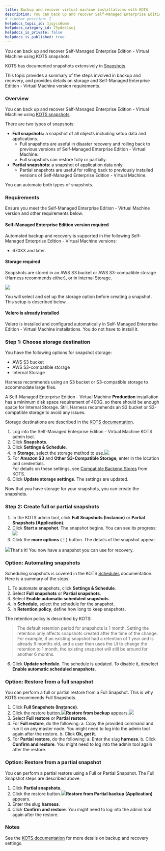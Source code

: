 ```yaml
---
title: Backup and recover virtual machine installations with KOTS
description: You can back up and recover Self-Managed Enterprise Edition - Virtual Machine using KOTS snapshots. KOTS has documented snapshots extensively in Snapshots. This topic provides a summary of the steps…
# sidebar_position: 2
helpdocs_topic_id: 1jqycx6omm
helpdocs_category_id: 75ydek1suj
helpdocs_is_private: false
helpdocs_is_published: true
---
```


You can back up and recover Self-Managed Enterprise Edition - Virtual Machine using KOTS snapshots.

KOTS has documented snapshots extensively in [Snapshots](https://kots.io/kotsadm/snapshots/overview/).

This topic provides a summary of the steps involved in backup and recovery, and provides details on storage and Self-Managed Enterprise Edition - Virtual Machine version requirements.

### Overview

You can back up and recover Self-Managed Enterprise Edition - Virtual Machine using [KOTS snapshots](https://kots.io/kotsadm/snapshots/overview/).

There are two types of snapshots:

* **Full snapshots:** a snapshot of all objects including setup data and applications.
	+ Full snapshots are useful in disaster recovery and rolling back to previous versions of Self-Managed Enterprise Edition - Virtual Machine.
	+ Full snapshots can restore fully or partially.
* **Partial snapshots:** a snapshot of application data only.
	+ Partial snapshots are useful for rolling back to previously installed versions of Self-Managed Enterprise Edition - Virtual Machine.

You can automate both types of snapshots.

### Requirements

Ensure you meet the Self-Managed Enterprise Edition - Virtual Machine version and other requirements below.

#### Self-Managed Enterprise Edition version required

Automated backup and recovery is supported in the following Self-Managed Enterprise Edition - Virtual Machine versions:

* 670XX and later.

#### Storage required

Snapshots are stored in an AWS S3 bucket or AWS S3-compatible storage (Harness recommends either), or in Internal Storage.

![](./static/virtual-machine-on-prem-backup-and-recovery-00.png)

You will select and set up the storage option before creating a snapshot. This setup is described below.

#### Velero is already installed

Velero is installed and configured automatically in Self-Managed Enterprise Edition - Virtual Machine installations. You do not have to install it.

### Step 1: Choose storage destination

You have the following options for snapshot storage:

* AWS S3 bucket
* AWS S3-compatible storage
* Internal Storage

Harness recommends using an S3 bucket or S3-compatible storage to accommodate large files.

A Self-Managed Enterprise Edition - Virtual Machine **Production** installation has a minimum disk space requirement of 400G, so there should be enough space for Internal Storage. Still, Harness recommends an S3 bucket or S3-compatible storage to avoid any issues.

Storage destinations are described in the [KOTS documentation](https://kots.io/kotsadm/snapshots/storage-destinations/).

1. Log into the Self-Managed Enterprise Edition - Virtual Machine KOTS admin tool.
2. Click **Snapshots**.
3. Click **Settings & Schedule**.
4. In **Storage**, select the storage method to use.![](./static/virtual-machine-on-prem-backup-and-recovery-01.png)
5. For **Amazon S3** and **Other S3-Compatible Storage**, enter in the location and credentials.  
For details on these settings, see [Compatible Backend Stores](https://kots.io/kotsadm/snapshots/storage-destinations/) from KOTS.
6. Click **Update storage settings**. The settings are updated.

Now that you have storage for your snapshots, you can create the snapshots.

### Step 2: Create full or partial snapshots

1. In the KOTS admin tool, click **Full Snapshots (Instance)** or **Partial Snapshots (Application)**.
2. Click **Start a snapshot**. The snapshot begins. You can see its progress:![](./static/virtual-machine-on-prem-backup-and-recovery-02.png)
3. Click the **more options** (**︙**) button. The details of the snapshot appear.

![](./static/virtual-machine-on-prem-backup-and-recovery-03.png)That's it! You now have a snapshot you can use for recovery.

### Option: Automating snapshots

Scheduling snapshots is covered in the KOTS [Schedules](https://kots.io/kotsadm/snapshots/schedule/) documentation. Here is a summary of the steps:

1. To automate snapshots, click **Settings & Schedule**.
2. Select **Full snapshots** or **Partial snapshots**.
3. Select **Enable automatic scheduled snapshots**.
4. In **Schedule**, select the schedule for the snapshot.
5. In **Retention policy**, define how long to keep snapshots.

The retention policy is described by KOTS:


> The default retention period for snapshots is 1 month. Setting the retention only affects snapshots created after the time of the change. For example, if an existing snapshot had a retention of 1 year and is already 6 months old, and a user then uses the UI to change the retention to 1 month, the existing snapshot will still be around for another 6 months.

6. Click **Update schedule**. The schedule is updated. To disable it, deselect **Enable automatic scheduled snapshots**.

### Option: Restore from a full snapshot

You can perform a full or partial restore from a Full Snapshot. This is why KOTS recommends Full Snapshots.

1. Click **Full Snapshots (Instance)**.
2. Click the restore button.![](./static/virtual-machine-on-prem-backup-and-recovery-04.png)**Restore from backup** appears.![](./static/virtual-machine-on-prem-backup-and-recovery-05.png)
3. Select **Full restore** or **Partial restore**.
4. For **Full restore**, do the following:
	a. Copy the provided command and run it on any master node. You might need to log into the admin tool again after the restore.
	b. Click **Ok, got it**.
5. For **Partial restore**, do the following:
	a. Enter the slug **harness**.
	b. Click **Confirm and restore**. You might need to log into the admin tool again after the restore.

### Option: Restore from a partial snapshot

You can perform a partial restore using a Full or Partial Snapshot. The Full Snapshot steps are described above.

1. Click **Partial snapshots**.
2. Click the restore button.![](./static/virtual-machine-on-prem-backup-and-recovery-06.png)**Restore from Partial backup (Application)** appears.
3. Enter the slug **harness**.
4. Click **Confirm and restore**. You might need to log into the admin tool again after the restore.

### Notes

See the [KOTS documentation](https://kots.io/kotsadm/snapshots/overview/) for more details on backup and recovery settings.

